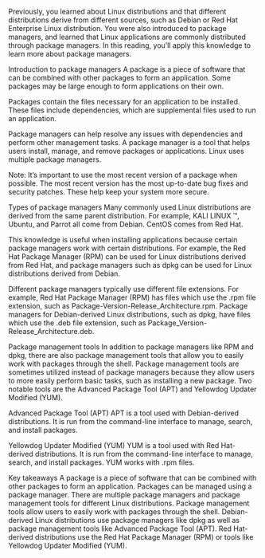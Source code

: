 Previously, you learned about Linux distributions and that different distributions derive from different sources, such as Debian or Red Hat Enterprise Linux distribution. You were also introduced to package managers, and learned that Linux applications are commonly distributed through package managers. In this reading, you’ll apply this knowledge to learn more about package managers. 

Introduction to package managers
A package is a piece of software that can be combined with other packages to form an application. Some packages may be large enough to form applications on their own. 

Packages contain the files necessary for an application to be installed. These files include dependencies, which are supplemental files used to run an application. 

Package managers can help resolve any issues with dependencies and perform other management tasks. A package manager is a tool that helps users install, manage, and remove packages or applications. Linux uses multiple package managers. 

Note: It’s important to use the most recent version of a package when possible. The most recent version has the most up-to-date bug fixes and security patches. These help keep your system more secure.

Types of package managers
Many commonly used Linux distributions are derived from the same parent distribution. For example, KALI LINUX ™, Ubuntu, and Parrot all come from Debian. CentOS comes from Red Hat.

This knowledge is useful when installing applications because certain package managers work with certain distributions. For example, the Red Hat Package Manager (RPM) can be used for Linux distributions derived from Red Hat, and package managers such as dpkg can be used for Linux distributions derived from Debian.

Different package managers typically use different file extensions. For example, Red Hat Package Manager (RPM) has files which use the .rpm file extension, such as Package-Version-Release_Architecture.rpm. Package managers for Debian-derived Linux distributions, such as dpkg, have files which use the .deb file extension, such as Package_Version-Release_Architecture.deb.

Package management tools
In addition to package managers like RPM and dpkg, there are also package management tools that allow you to easily work with packages through the shell. Package management tools are sometimes utilized instead of package managers because they allow users to more easily perform basic tasks, such as installing a new package. Two notable tools are the Advanced Package Tool (APT) and Yellowdog Updater Modified (YUM).

Advanced Package Tool (APT) 
APT is a tool used with Debian-derived distributions. It is run from the command-line interface to manage, search, and install packages.

Yellowdog Updater Modified (YUM)
YUM is a tool used with Red Hat-derived distributions. It is run from the command-line interface to manage, search, and install packages. YUM works with .rpm files.

Key takeaways
A package is a piece of software that can be combined with other packages to form an application. Packages can be managed using a package manager. There are multiple package managers and package management tools for different Linux distributions. Package management tools allow users to easily work with packages through the shell. Debian-derived Linux distributions use package managers like dpkg as well as package management tools like Advanced Package Tool (APT). Red Hat-derived distributions use the Red Hat Package Manager (RPM) or tools like Yellowdog Updater Modified (YUM).